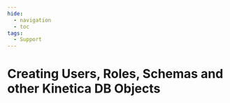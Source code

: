 ```yaml
---
hide:
  - navigation
  - toc
tags:
  - Support
---
```


# Creating Users, Roles, Schemas and other Kinetica DB Objects
